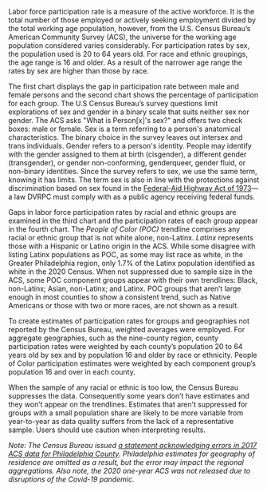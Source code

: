 Labor force participation rate is a measure of the active workforce. It is the total number of those employed or actively seeking employment divided by the total working age population, however, from the U.S. Census Bureau’s American Community Survey (ACS), the universe for the working age population considered varies considerably. For participation rates by sex, the population used is 20 to 64 years old. For race and ethnic groupings, the age range is 16 and older. As a result of the narrower age range the rates by sex are higher than those by race.

The first chart displays the gap in participation rate between male and female persons and the second chart shows the percentage of participation for each group. The U.S Census Bureau’s survey questions limit explorations of sex and gender in a binary scale that suits neither sex nor gender. The ACS asks "What is Person[x]'s sex?" and offers two check boxes: male or female. Sex is a term referring to a person's anatomical characteristics. The binary choice in the survey leaves out intersex and trans individuals. Gender refers to a person's identity. People may identify with the gender assigned to them at birth (cisgender), a different gender (transgender), or gender non-conforming, genderqueer, gender fluid, or non-binary identities. Since the survey refers to sex, we use the same term, knowing it has limits. The term sex is also in line with the protections against discrimination based on sex found in the [Federal-Aid Highway Act of 1973](https://www.law.cornell.edu/uscode/text/23/324)—a law DVRPC must comply with as a public agency receiving federal funds.

Gaps in labor force participation rates by racial and ethnic groups are examined in the third chart and the participation rates of each group appear in the fourth chart. The _People of Color (POC)_ trendline comprises any racial or ethnic group that is not white alone, non-Latinx. _Latinx_ represents those with a Hispanic or Latino origin in the ACS. While some disagree with listing Latinx populations as POC, as some may list race as white, in the Greater Philadelphia region, only 1.7% of the Latinx population identified as white in the 2020 Census. When not suppressed due to sample size in the ACS, some POC component groups appear with their own trendlines: Black, non-Latinx; Asian, non-Latinx; and Latinx. POC groups that aren’t large enough in most counties to show a consistent trend, such as Native Americans or those with two or more races, are not shown as a result.

To create estimates of participation rates for groups and geographies not reported by the Census Bureau, weighted averages were employed. For aggregate geographies, such as the nine-county region, county participation rates were weighted by each county’s population 20 to 64 years old by sex and by population 16 and older by race or ethnicity. People of Color participation estimates were weighted by each component group’s population 16 and over in each county.

When the sample of any racial or ethnic is too low, the Census Bureau suppresses the data. Consequently some years don’t have estimates and they won’t appear on the trendlines. Estimates that aren’t suppressed for groups with a small population share are likely to be more variable from year-to-year as data quality suffers from the lack of a representative sample. Users should use caution when interpreting results.

_Note: The Census Bureau issued [a statement acknowledging errors in 2017 ACS data for Philadelphia County](https://www.census.gov/programs-surveys/acs/technical-documentation/errata/121.html). Philadelphia estimates for geography of residence are omitted as a result, but the error may impact the regional aggregations.  Also note, the 2020 one-year ACS was not released due to disruptions of the Covid-19 pandemic._